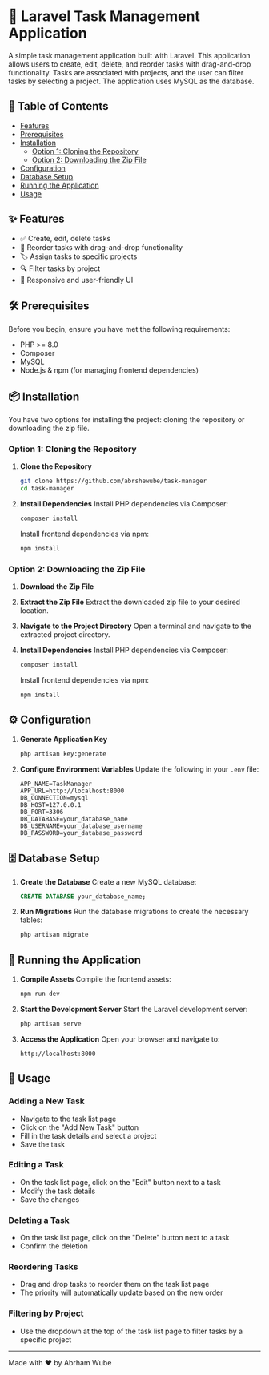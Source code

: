 # 🚀 Laravel Task Management Application

A simple task management application built with Laravel. This application allows users to create, edit, delete, and reorder tasks with drag-and-drop functionality. Tasks are associated with projects, and the user can filter tasks by selecting a project. The application uses MySQL as the database.

## 📑 Table of Contents

- [Features](#-features)
- [Prerequisites](#-prerequisites)
- [Installation](#-installation)
  - [Option 1: Cloning the Repository](#option-1-cloning-the-repository)
  - [Option 2: Downloading the Zip File](#option-2-downloading-the-zip-file)
- [Configuration](#-configuration)
- [Database Setup](#-database-setup)
- [Running the Application](#-running-the-application)
- [Usage](#-usage)

## ✨ Features

- ✅ Create, edit, delete tasks
- 🔄 Reorder tasks with drag-and-drop functionality
- 🏷️ Assign tasks to specific projects
- 🔍 Filter tasks by project
- 📱 Responsive and user-friendly UI

## 🛠️ Prerequisites

Before you begin, ensure you have met the following requirements:

- PHP >= 8.0
- Composer
- MySQL
- Node.js & npm (for managing frontend dependencies)

## 📦 Installation

You have two options for installing the project: cloning the repository or downloading the zip file.

### Option 1: Cloning the Repository

1. **Clone the Repository**
   ```bash
   git clone https://github.com/abrshewube/task-manager
   cd task-manager
   ```

2. **Install Dependencies**
   Install PHP dependencies via Composer:
   ```bash
   composer install
   ```
   Install frontend dependencies via npm:
   ```bash
   npm install
   ```

### Option 2: Downloading the Zip File

1. **Download the Zip File**
   

2. **Extract the Zip File**
   Extract the downloaded zip file to your desired location.

3. **Navigate to the Project Directory**
   Open a terminal and navigate to the extracted project directory.

4. **Install Dependencies**
   Install PHP dependencies via Composer:
   ```bash
   composer install
   ```
   Install frontend dependencies via npm:
   ```bash
   npm install
   ```

## ⚙️ Configuration



1. **Generate Application Key**
   ```bash
   php artisan key:generate
   ```

2. **Configure Environment Variables**
   Update the following in your `.env` file:
   ```plaintext
   APP_NAME=TaskManager
   APP_URL=http://localhost:8000
   DB_CONNECTION=mysql
   DB_HOST=127.0.0.1
   DB_PORT=3306
   DB_DATABASE=your_database_name
   DB_USERNAME=your_database_username
   DB_PASSWORD=your_database_password
   ```

## 🗄️ Database Setup

1. **Create the Database**
   Create a new MySQL database:
   ```sql
   CREATE DATABASE your_database_name;
   ```

2. **Run Migrations**
   Run the database migrations to create the necessary tables:
   ```bash
   php artisan migrate
   ```


## 🚀 Running the Application

1. **Compile Assets**
   Compile the frontend assets:
   ```bash
   npm run dev
   ```

2. **Start the Development Server**
   Start the Laravel development server:
   ```bash
   php artisan serve
   ```

3. **Access the Application**
   Open your browser and navigate to:
   ```plaintext
   http://localhost:8000
   ```

## 📝 Usage

### Adding a New Task
- Navigate to the task list page
- Click on the "Add New Task" button
- Fill in the task details and select a project
- Save the task

### Editing a Task
- On the task list page, click on the "Edit" button next to a task
- Modify the task details
- Save the changes

### Deleting a Task
- On the task list page, click on the "Delete" button next to a task
- Confirm the deletion

### Reordering Tasks
- Drag and drop tasks to reorder them on the task list page
- The priority will automatically update based on the new order

### Filtering by Project
- Use the dropdown at the top of the task list page to filter tasks by a specific project

---

Made with ❤️ by Abrham Wube